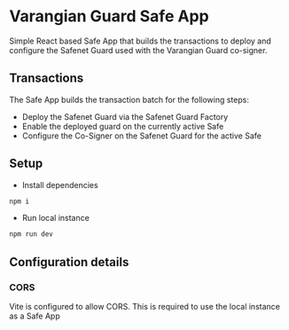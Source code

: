 # Varangian Guard Safe App

Simple React based Safe App that builds the transactions to deploy and configure the Safenet Guard used with the Varangian Guard co-signer.

## Transactions

The Safe App builds the transaction batch for the following steps:

- Deploy the Safenet Guard via the Safenet Guard Factory
- Enable the deployed guard on the currently active Safe
- Configure the Co-Signer on the Safenet Guard for the active Safe

## Setup

* Install dependencies

```sh
npm i
```

* Run local instance

```sh
npm run dev
```

## Configuration details

### CORS

Vite is configured to allow CORS. This is required to use the local instance as a Safe App